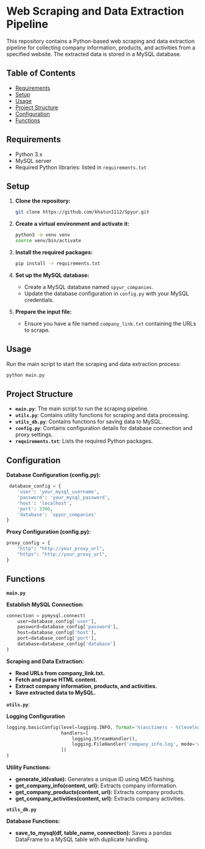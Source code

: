 # Web Scraping and Data Extraction Pipeline

This repository contains a Python-based web scraping and data extraction pipeline for collecting company information, products, and activities from a specified website. The extracted data is stored in a MySQL database.

## Table of Contents

- [Requirements](#requirements)
- [Setup](#setup)
- [Usage](#usage)
- [Project Structure](#project-structure)
- [Configuration](#configuration)
- [Functions](#functions)


## Requirements

- Python 3.x
- MySQL server
- Required Python libraries: listed in `requirements.txt`

## Setup

1. **Clone the repository:**
    ```bash
    git clone https://github.com/khatun1112/Spyur.git
    ```

2. **Create a virtual environment and activate it:**
    ```bash
    python3 -m venv venv
    source venv/bin/activate
    ```

3. **Install the required packages:**
    ```bash
    pip install -r requirements.txt
    ```

4. **Set up the MySQL database:**
    - Create a MySQL database named `spyur_companies`.
    - Update the database configuration in `config.py` with your MySQL credentials.

5. **Prepare the input file:**
    - Ensure you have a file named `company_link.txt` containing the URLs to scrape.

## Usage

Run the main script to start the scraping and data extraction process:

```bash
python main.py
```

## Project Structure

- **`main.py`**: The main script to run the scraping pipeline.
- **`utils.py`**: Contains utility functions for scraping and data processing.
- **`utils_db.py`**: Contains functions for saving data to MySQL.
- **`config.py`**: Contains configuration details for database connection and proxy settings.
- **`requirements.txt`**: Lists the required Python packages.


## Configuration

**Database Configuration (config.py):**
```python
 database_config = {
    'user': 'your_mysql_username',
    'password': 'your_mysql_password',
    'host': 'localhost',
    'port': 3306,
    'database': 'spyur_companies'
}
```

**Proxy Configuration (config.py):**

```python
proxy_config = {
    "http": "http://your_proxy_url",
    "https": "http://your_proxy_url",
}
```

## Functions

 **`main.py`**

**Establish MySQL Connection:**

```python
connection = pymysql.connect(
    user=database_config['user'],
    password=database_config['password'],
    host=database_config['host'],
    port=database_config['port'],
    database=database_config['database']
)
```

**Scraping and Data Extraction:**

  - **Read URLs from company_link.txt.**
  - **Fetch and parse HTML content.**
  - **Extract company information, products, and activities.**
  - **Save extracted data to MySQL.**


**`utils.py`**:

**Logging Configuration**

```python
logging.basicConfig(level=logging.INFO, format='%(asctime)s - %(levelname)s - %(message)s',
                    handlers=[
                        logging.StreamHandler(),
                        logging.FileHandler('company_info.log', mode='w')
                    ])
)
```


**Utility Functions:**

  - **generate_id(value):** Generates a unique ID using MD5 hashing.
  - **get_company_info(content, url):** Extracts company information.
  - **get_company_products(content, url):** Extracts company products.
  - **get_company_activities(content, url):** Extracts company activities.


 **`utils_db.py`**
 
**Database Functions:**
  - **save_to_mysql(df, table_name, connection):** Saves a pandas DataFrame to a MySQL table with duplicate handling.
